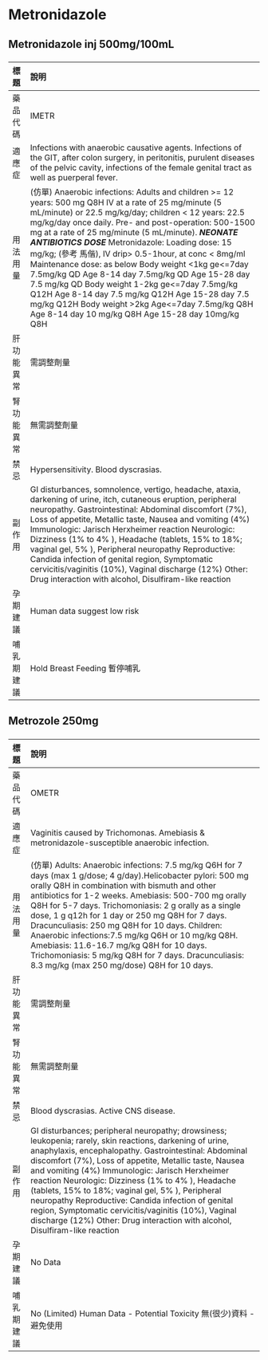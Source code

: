 # Metronidazole

## Metronidazole inj 500mg/100mL

##### 

| 標題       | 說明                                                                                                                                                                                                                                                                                                                                                                                                                                                                                                                                                                                                                                                                                                                      |
|:-----------|:--------------------------------------------------------------------------------------------------------------------------------------------------------------------------------------------------------------------------------------------------------------------------------------------------------------------------------------------------------------------------------------------------------------------------------------------------------------------------------------------------------------------------------------------------------------------------------------------------------------------------------------------------------------------------------------------------------------------------|
| 藥品代碼   | IMETR                                                                                                                                                                                                                                                                                                                                                                                                                                                                                                                                                                                                                                                                                                                     |
| 適應症     | Infections with anaerobic causative agents. Infections of the GIT, after colon surgery, in peritonitis, purulent diseases of the pelvic cavity, infections of the female genital tract as well as puerperal fever.                                                                                                                                                                                                                                                                                                                                                                                                                                                                                                        |
| 用法用量   | (仿單) Anaerobic infections: Adults and children >= 12 years: 500 mg Q8H IV at a rate of 25 mg/minute (5 mL/minute) or 22.5 mg/kg/day; children < 12 years: 22.5 mg/kg/day once daily. Pre- and post-operation: 500-1500 mg at a rate of 25 mg/minute (5 mL/minute). *****NEONATE ANTIBIOTICS DOSE***** Metronidazole: Loading dose: 15 mg/kg; (參考 馬偕), IV drip> 0.5-1hour, at conc < 8mg/ml Maintenance dose: as below Body weight <1kg ge<=7day 7.5mg/kg QD  Age 8-14 day 7.5mg/kg QD  Age 15-28 day 7.5 mg/kg QD Body weight 1-2kg ge<=7day 7.5mg/kg Q12H  Age 8-14 day 7.5 mg/kg Q12H  Age 15-28 day 7.5 mg/kg Q12H Body weight >2kg Age<=7day 7.5mg/kg Q8H  Age 8-14 day 10 mg/kg Q8H  Age 15-28 day 10mg/kg Q8H |
| 肝功能異常 | 需調整劑量                                                                                                                                                                                                                                                                                                                                                                                                                                                                                                                                                                                                                                                                                                                |
| 腎功能異常 | 無需調整劑量                                                                                                                                                                                                                                                                                                                                                                                                                                                                                                                                                                                                                                                                                                              |
| 禁忌       | Hypersensitivity. Blood dyscrasias.                                                                                                                                                                                                                                                                                                                                                                                                                                                                                                                                                                                                                                                                                       |
| 副作用     | GI disturbances, somnolence, vertigo, headache, ataxia, darkening of urine, itch, cutaneous eruption, peripheral neuropathy. Gastrointestinal: Abdominal discomfort (7%), Loss of appetite, Metallic taste, Nausea and vomiting (4%) Immunologic: Jarisch Herxheimer reaction Neurologic: Dizziness (1% to 4% ), Headache (tablets, 15% to 18%; vaginal gel, 5% ), Peripheral neuropathy Reproductive: Candida infection of genital region, Symptomatic cervicitis/vaginitis (10%), Vaginal discharge (12%) Other: Drug interaction with alcohol, Disulfiram-like reaction                                                                                                                                                |
| 孕期建議   | Human data suggest low risk                                                                                                                                                                                                                                                                                                                                                                                                                                                                                                                                                                                                                                                                                               |
| 哺乳期建議 | Hold Breast Feeding 暫停哺乳                                                                                                                                                                                                                                                                                                                                                                                                                                                                                                                                                                                                                                                                                              |

## Metrozole 250mg

##### 

| 標題       | 說明                                                                                                                                                                                                                                                                                                                                                                                                                                                                                                                                                                                          |
|:-----------|:----------------------------------------------------------------------------------------------------------------------------------------------------------------------------------------------------------------------------------------------------------------------------------------------------------------------------------------------------------------------------------------------------------------------------------------------------------------------------------------------------------------------------------------------------------------------------------------------|
| 藥品代碼   | OMETR                                                                                                                                                                                                                                                                                                                                                                                                                                                                                                                                                                                         |
| 適應症     | Vaginitis caused by Trichomonas. Amebiasis & metronidazole-susceptible anaerobic infection.                                                                                                                                                                                                                                                                                                                                                                                                                                                                                                   |
| 用法用量   | (仿單) Adults: Anaerobic infections: 7.5 mg/kg Q6H for 7 days (max 1 g/dose; 4 g/day).Helicobacter pylori: 500 mg orally Q8H in combination with bismuth and other antibiotics for 1-2 weeks. Amebiasis: 500-700 mg orally Q8H for 5-7 days. Trichomoniasis: 2 g orally as a single dose, 1 g q12h for 1 day or 250 mg Q8H for 7 days. Dracunculiasis: 250 mg Q8H for 10 days. Children: Anaerobic infections:7.5 mg/kg Q6H or 10 mg/kg Q8H. Amebiasis: 11.6-16.7 mg/kg Q8H for 10 days. Trichomoniasis: 5 mg/kg Q8H for 7 days. Dracunculiasis: 8.3 mg/kg (max 250 mg/dose) Q8H for 10 days. |
| 肝功能異常 | 需調整劑量                                                                                                                                                                                                                                                                                                                                                                                                                                                                                                                                                                                    |
| 腎功能異常 | 無需調整劑量                                                                                                                                                                                                                                                                                                                                                                                                                                                                                                                                                                                  |
| 禁忌       | Blood dyscrasias. Active CNS disease.                                                                                                                                                                                                                                                                                                                                                                                                                                                                                                                                                         |
| 副作用     | GI disturbances; peripheral neuropathy; drowsiness; leukopenia; rarely, skin reactions, darkening of urine, anaphylaxis, encephalopathy. Gastrointestinal: Abdominal discomfort (7%), Loss of appetite, Metallic taste, Nausea and vomiting (4%) Immunologic: Jarisch Herxheimer reaction Neurologic: Dizziness (1% to 4% ), Headache (tablets, 15% to 18%; vaginal gel, 5% ), Peripheral neuropathy Reproductive: Candida infection of genital region, Symptomatic cervicitis/vaginitis (10%), Vaginal discharge (12%) Other: Drug interaction with alcohol, Disulfiram-like reaction        |
| 孕期建議   | No Data                                                                                                                                                                                                                                                                                                                                                                                                                                                                                                                                                                                       |
| 哺乳期建議 | No (Limited) Human Data - Potential Toxicity 無(很少)資料 - 避免使用                                                                                                                                                                                                                                                                                                                                                                                                                                                                                                                          |

